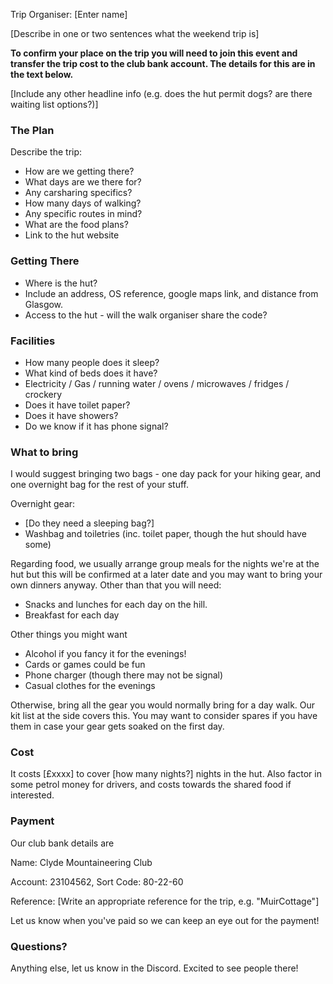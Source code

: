 Trip Organiser: [Enter name]

[Describe in one or two sentences what the weekend trip is]

**To confirm your place on the trip you will need to join this event and transfer the trip cost to the club bank account. The details for this are in the text below.**

[Include any other headline info (e.g. does the hut permit dogs? are there waiting list options?)]

### The Plan

Describe the trip:
  - How are we getting there?
  - What days are we there for?
  - Any carsharing specifics?
  - How many days of walking?
  - Any specific routes in mind?
  - What are the food plans?
  - Link to the hut website

### Getting There

- Where is the hut?
- Include an address, OS reference, google maps link, and distance from Glasgow.
- Access to the hut - will the walk organiser share the code?

### Facilities

- How many people does it sleep?
- What kind of beds does it have?
- Electricity / Gas / running water / ovens / microwaves / fridges / crockery
- Does it have toilet paper?
- Does it have showers?
- Do we know if it has phone signal?

### What to bring

I would suggest bringing two bags - one day pack for your hiking gear, and one overnight bag for the rest of your stuff.

Overnight gear:
- [Do they need a sleeping bag?]
- Washbag and toiletries (inc. toilet paper, though the hut should have some)

Regarding food, we usually arrange group meals for the nights we're at the hut but this will be confirmed at a later date and you may want to bring your own dinners anyway. Other than that you will need:
- Snacks and lunches for each day on the hill.
- Breakfast for each day

Other things you might want
- Alcohol if you fancy it for the evenings!
- Cards or games could be fun
- Phone charger (though there may not be signal)
- Casual clothes for the evenings

Otherwise, bring all the gear you would normally bring for a day walk. Our kit list at the side covers this. You may want to consider spares if you have them in case your gear gets soaked on the first day.

### Cost

It costs [£xxxx] to cover [how many nights?] nights in the hut. Also factor in some petrol money for drivers, and costs towards the shared food if interested.

### Payment

Our club bank details are

Name: Clyde Mountaineering Club

Account: 23104562, Sort Code: 80-22-60

Reference: [Write an appropriate reference for the trip, e.g. "MuirCottage"]

Let us know when you've paid so we can keep an eye out for the payment!


### Questions?

Anything else, let us know in the Discord. Excited to see people there!